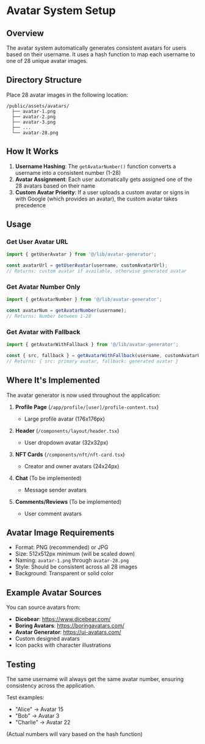 # Avatar System Setup

## Overview
The avatar system automatically generates consistent avatars for users based on their username. It uses a hash function to map each username to one of 28 unique avatar images.

## Directory Structure
Place 28 avatar images in the following location:
```
/public/assets/avatars/
  ├── avatar-1.png
  ├── avatar-2.png
  ├── avatar-3.png
  ├── ...
  └── avatar-28.png
```

## How It Works
1. **Username Hashing**: The `getAvatarNumber()` function converts a username into a consistent number (1-28)
2. **Avatar Assignment**: Each user automatically gets assigned one of the 28 avatars based on their name
3. **Custom Avatar Priority**: If a user uploads a custom avatar or signs in with Google (which provides an avatar), the custom avatar takes precedence

## Usage

### Get User Avatar URL
```typescript
import { getUserAvatar } from '@/lib/avatar-generator';

const avatarUrl = getUserAvatar(username, customAvatarUrl);
// Returns: custom avatar if available, otherwise generated avatar
```

### Get Avatar Number Only
```typescript
import { getAvatarNumber } from '@/lib/avatar-generator';

const avatarNum = getAvatarNumber(username);
// Returns: Number between 1-28
```

### Get Avatar with Fallback
```typescript
import { getAvatarWithFallback } from '@/lib/avatar-generator';

const { src, fallback } = getAvatarWithFallback(username, customAvatarUrl);
// Returns: { src: primary avatar, fallback: generated avatar }
```

## Where It's Implemented
The avatar generator is now used throughout the application:

1. **Profile Page** (`/app/profile/[user]/profile-content.tsx`)
   - Large profile avatar (176x176px)
   
2. **Header** (`/components/layout/header.tsx`)
   - User dropdown avatar (32x32px)
   
3. **NFT Cards** (`/components/nft/nft-card.tsx`)
   - Creator and owner avatars (24x24px)

4. **Chat** (To be implemented)
   - Message sender avatars

5. **Comments/Reviews** (To be implemented)
   - User comment avatars

## Avatar Image Requirements
- Format: PNG (recommended) or JPG
- Size: 512x512px minimum (will be scaled down)
- Naming: `avatar-1.png` through `avatar-28.png`
- Style: Should be consistent across all 28 images
- Background: Transparent or solid color

## Example Avatar Sources
You can source avatars from:
- **Dicebear**: https://www.dicebear.com/
- **Boring Avatars**: https://boringavatars.com/
- **Avatar Generator**: https://ui-avatars.com/
- Custom designed avatars
- Icon packs with character illustrations

## Testing
The same username will always get the same avatar number, ensuring consistency across the application.

Test examples:
- "Alice" → Avatar 15
- "Bob" → Avatar 3
- "Charlie" → Avatar 22

(Actual numbers will vary based on the hash function)
